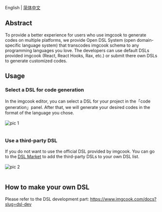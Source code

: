 English | [简体中文](https://github.com/imgcook-dsl/dsl-template/blob/master/README.zh-CN.md)

## Abstract

To provide a better experience for users who use imgcook to generate codes on multiple platforms, we provide Open DSL System (open domain-specific language system) that transcodes imgcook schema to any programming languages you love. The developers can use default DSLs provided imgcook (React, React Hooks, Rax, etc.) or submit there own DSLs to generate customized codes.

## Usage

### Select a DSL for code generation

In the imgcook editor, you can select a DSL for your project in the「code generation」panel. After that, we will generate your desired codes in the format of the language you chose.
<br/><br/>
![pic 1](https://gw.alicdn.com/imgextra/i3/O1CN01jYTHv81qNig5iq1cP_!!6000000005484-2-tps-2816-1592.png)
<br/><br/>

### Use a third-party DSL

If you do not want to use the official DSL provided by imgcook. You can go to the [DSL Market](https://www.imgcook.com/dsl) to add the third-party DSLs to your own DSL list.
<br/><br/>
![pic 2](https://gw.alicdn.com/imgextra/i1/O1CN01QyHOTB1MK75O8LXOE_!!6000000001415-2-tps-2816-1596.png)
<br/><br/>

## How to make your own DSL

Please refer to the DSL development part: https://www.imgcook.com/docs?slug=dsl-dev
